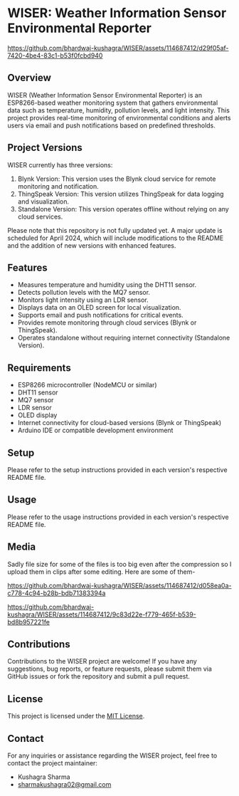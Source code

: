 # WISER: Weather Information Sensor Environmental Reporter
https://github.com/bhardwaj-kushagra/WISER/assets/114687412/d29f05af-7420-4be4-83c1-b53f0fcbd940

## Overview
WISER (Weather Information Sensor Environmental Reporter) is an ESP8266-based weather monitoring system that gathers environmental data such as temperature, humidity, pollution levels, and light intensity. This project provides real-time monitoring of environmental conditions and alerts users via email and push notifications based on predefined thresholds.

## Project Versions
WISER currently has three versions:
1. Blynk Version: This version uses the Blynk cloud service for remote monitoring and notification.
2. ThingSpeak Version: This version utilizes ThingSpeak for data logging and visualization.
3. Standalone Version: This version operates offline without relying on any cloud services.

Please note that this repository is not fully updated yet. A major update is scheduled for April 2024, which will include modifications to the README and the addition of new versions with enhanced features.

## Features
- Measures temperature and humidity using the DHT11 sensor.
- Detects pollution levels with the MQ7 sensor.
- Monitors light intensity using an LDR sensor.
- Displays data on an OLED screen for local visualization.
- Supports email and push notifications for critical events.
- Provides remote monitoring through cloud services (Blynk or ThingSpeak).
- Operates standalone without requiring internet connectivity (Standalone Version).

## Requirements
- ESP8266 microcontroller (NodeMCU or similar)
- DHT11 sensor
- MQ7 sensor
- LDR sensor
- OLED display
- Internet connectivity for cloud-based versions (Blynk or ThingSpeak)
- Arduino IDE or compatible development environment

## Setup
Please refer to the setup instructions provided in each version's respective README file.

## Usage
Please refer to the usage instructions provided in each version's respective README file.

## Media
Sadly file size for some of the files is too big even after the compression so I upload them in clips after some editing. Here are some of them-


https://github.com/bhardwaj-kushagra/WISER/assets/114687412/d058ea0a-c778-4c94-b28b-bdb71383394a



https://github.com/bhardwaj-kushagra/WISER/assets/114687412/9c83d22e-f779-465f-b539-bd8b957221fe



## Contributions
Contributions to the WISER project are welcome! If you have any suggestions, bug reports, or feature requests, please submit them via GitHub issues or fork the repository and submit a pull request.

## License
This project is licensed under the [MIT License](LICENSE).

## Contact
For any inquiries or assistance regarding the WISER project, feel free to contact the project maintainer:
- Kushagra Sharma
- sharmakushagra02@gmail.com
